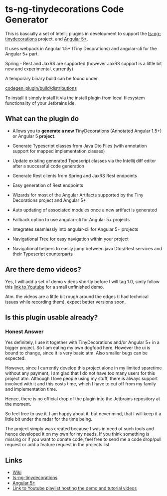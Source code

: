 # ts-ng-tinydecorations Code Generator

This is bascially a set of Intellij plugins in development
to support the [ts-ng-tinydecorations](https://github.com/werpu/ts-ng-tinydecorations) project.
and [Angular 5+](https://angular.io/).

It uses webpack in Angular 1.5+ (Tiny Decorations) and angular-cli for the Angular 5+ part.

Spring - Rest and JaxRS are supported (however JaxRS support is a little bit new and experimental, currently)

A temporary binary build can be found under

[codegen_plugin/build/distributions](https://github.com/werpu/tinydecscodegen/tree/master/codegen_plugin/build/distributions)

To install it simply install it via the install plugin from local filesystem
functionality of your Jetbrains ide.


## What can the plugin do

* Allows you to **generate a new** TinyDecorations (Annotated Angular 1.5+) or Angular 5 **project**.

* Generate Typescript classes from Java Dto Files (with annotation support for mapped implementation classes)
* Update existing generated Typescript classes via the Intellij diff editor after
a successful code generation
* Generate Rest clients from Spring and JaxRS Rest endpoints
* Easy generation of Rest endpoints
* Wizards for most of the Angular Artifacts supported by the Tiny Decorations project and Angular 5+
* Auto updating of associated modules once a new artifact is generated
* Fallback option to use angular-cli for Angular 5+ projects
* Integrates seamlessly into angular-cli for Angular 5+ projects
* Navigational Tree for easy navigation within your project
* Navigational helpers to easily jump between java Dtos/Rest services and their Typescript counterparts


## Are there demo videos?

Yes, I will add a set of demo videos shortly
before I will tag 1.0, simly
follow this [link to Youtube](https://www.youtube.com/watch?v=GNpvAFgr1rw&list=PLNRFvroappqZZKSrCGBwOSqb-pLomytw6)
for a small unfinished demo.

Atm. the videos are a little bit rough around the edges (I had technical
issues while recording them), expect better versions soon.


## Is this plugin usable already?

### Honest Answer

Yes definitely, I use it together with TinyDecorations and/or Angular 5+ in a bigger project. 
So I am eating my own dogfood here. However the ui is bound to change, since it is very basic atm.
Also smaller bugs can be expected. 

However, since I currently develop
this project alone in my limited sparetime without any payment, I am glad that I do not have too many
users for this project atm. Although I love people using my stuff, there is always support involved with it 
and this costs time, which I have to cut off from my family and implementation time. 


Hence, there is no official drop of the plugin into the Jetbrains repository at the moment.

So feel free to use it. I am happy about it, but never mind, that I will keep it a little bit under the radar for the time being. 

The project simply was created because I was in need of such tools
and hence developed it on my own for my needs. If you think something is missing or if you want to donate
code, feel free to send me a code drop/pull request or add a feature request in the projects list.


## Links

* [Wiki](https://github.com/werpu/tinydecscodegen/wiki)
* [ts-ng-tinydecorations](https://github.com/werpu/ts-ng-tinydecorations) 
* [Angular 5+](https://angular.io/)
* [Link to Youtube playlist hosting the demo and tutorial videos](https://www.youtube.com/watch?v=GNpvAFgr1rw&list=PLNRFvroappqZZKSrCGBwOSqb-pLomytw6)